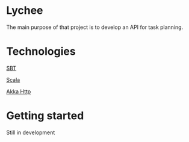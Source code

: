 Lychee
======

The main purpose of that project is to develop an API for task planning.

Technologies
============

[SBT](http://www.scala-sbt.org/)

[Scala](https://www.scala-lang.org/)

[Akka Http](http://akka.io/docs/)

Getting started
===============

Still in development